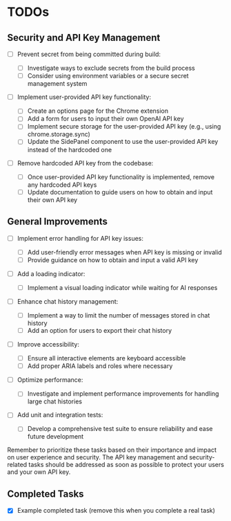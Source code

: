 # TODOs

## Security and API Key Management

- [ ] Prevent secret from being committed during build:

  - [ ] Investigate ways to exclude secrets from the build process
  - [ ] Consider using environment variables or a secure secret management system

- [ ] Implement user-provided API key functionality:

  - [ ] Create an options page for the Chrome extension
  - [ ] Add a form for users to input their own OpenAI API key
  - [ ] Implement secure storage for the user-provided API key (e.g., using chrome.storage.sync)
  - [ ] Update the SidePanel component to use the user-provided API key instead of the hardcoded one

- [ ] Remove hardcoded API key from the codebase:
  - [ ] Once user-provided API key functionality is implemented, remove any hardcoded API keys
  - [ ] Update documentation to guide users on how to obtain and input their own API key

## General Improvements

- [ ] Implement error handling for API key issues:

  - [ ] Add user-friendly error messages when API key is missing or invalid
  - [ ] Provide guidance on how to obtain and input a valid API key

- [ ] Add a loading indicator:

  - [ ] Implement a visual loading indicator while waiting for AI responses

- [ ] Enhance chat history management:

  - [ ] Implement a way to limit the number of messages stored in chat history
  - [ ] Add an option for users to export their chat history

- [ ] Improve accessibility:

  - [ ] Ensure all interactive elements are keyboard accessible
  - [ ] Add proper ARIA labels and roles where necessary

- [ ] Optimize performance:

  - [ ] Investigate and implement performance improvements for handling large chat histories

- [ ] Add unit and integration tests:
  - [ ] Develop a comprehensive test suite to ensure reliability and ease future development

Remember to prioritize these tasks based on their importance and impact on user experience and security. The API key management and security-related tasks should be addressed as soon as possible to protect your users and your own API key.

## Completed Tasks

- [x] Example completed task (remove this when you complete a real task)
